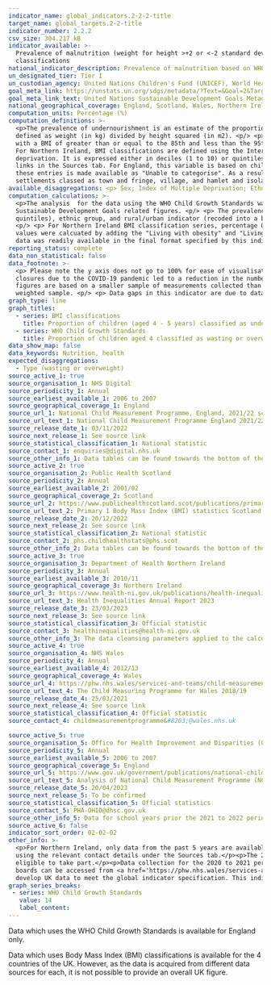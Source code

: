 ```yaml
---
indicator_name: global_indicators.2-2-2-title
target_name: global_targets.2-2-title
indicator_number: 2.2.2
csv_size: 304.217 kB
indicator_available: >-
  Prevalence of malnutrition (weight for height >+2 or <-2 standard deviation from the median of the WHO Child Growth Standards) for children aged 4 by type (wasting and overweight) and prevalence of underweight, overweight, and obesity for children aged 4 to 5 years using BMI
  classifications
national_indicator_description: Prevalence of malnutrition based on WHO Child Growth Standards is reported under the WHO Child Growth Standards series. Prevalence of malnutrition based on BMI classification data is reported under the BMI classifcations series.
un_designated_tier: Tier I
un_custodian_agency: United Nations Children's Fund (UNICEF), World Health Organisation (WHO), World Bank (WB)
goal_meta_link: https://unstats.un.org/sdgs/metadata/?Text=&Goal=2&Target=2.2
goal_meta_link_text: United Nations Sustainable Development Goals Metadata (PDF 233 KB)
national_geographical_coverage: England, Scotland, Wales, Northern Ireland
computation_units: Percentage (%)
computation_definitions: >-
  <p>The prevalence of undernourishment is an estimate of the proportion of the population whose habitual food consumption is insufficient to provide the dietary energy levels that are required to maintain a normal active and healthy life. It is expressed as a percentage. <p/> <p> BMI is
  defined as weight (in kg) divided by height squared (in m2). <p/> <p> For England, Scotland, and Wales, BMI classifications are defined using the British 1990 Growth Reference where underweight includes those with a BMI less than or equal to the 2nd centile, overweight includes those
  with a BMI of greater than or equal to the 85th and less than the 95th centile and obesity includes those with a BMI greater than or equal to the 95th centile. The exception is Wales who categorises underweight as those with a BMI less than (but not equal to) the 2nd centile. <p/> <p>
  For Northern Ireland, BMI classifications are defined using the International Obesity Task Force (IOTF) guidelines. For more information, please refer to the original source links in the Sources tab. <p/> <p> Index of Multiple Deprivation (IMD) is the official measure of relative
  deprivation. It is expressed either in deciles (1 to 10) or quintiles (1 to 5), with 1 representing the most deprived category. It is calculated slightly differently between the different UK nations, so direct comparisons are not advised. For more details refer to the original source
  links in the Sources tab. For England, this variable is based on child residency post code, and for the WHO Child Growth Standards series entries without a post code were excluded from the analysis prior to the period 2021 to 2022. For the 2021 to 2022 school year the percentage for
  these entries is made available as "Unable to categorise". As a result, the total IMD sample number does not add up to the total sample size.</p><p>Rural/urban classification - the Urban variable includes all settlements with over 10,000 population. The Rural variable includes all
  settlements classed as town and fringe, village, and hamlet and isolated dwellings. This variable is based on child residency post code, so entries without a post code are described as "Unable to categorise".</p>
available_disaggregations: <p> Sex; Index of Multiple Deprivation; Ethnicity; Rural or Urban classification. The latter is only available for the data which uses the WHO Child Growth Standards from academic year 2013 to 2014. Where ethnicity is unknown, not stated or missing, they have been combined into the group “Not stated / Invalid”.<p/> <p> For BMI classifications, source data may contain additional disaggregations (e.g., by health board) that are not displayed on this page but can be found via the source links.</p><p>Data for Wales for the period 2020 to 2021 is available from <a href='https://phw.nhs.wales/services-and-teams/child-measurement-programme/'>Public Health Wales Child Measurement Programme</a> for two health boards – Swansea Bay and Aneurin Bevan.</p> 
computation_calculations: >-
  <p>The analysis  for the data using the WHO Child Growth Standards was done by running the NCMP data through a bespoke <a href='https://www.who.int/tools/child-growth-standards/software'>R package 'anthro</a>, developed by the World Health Organization (WHO) specifically for supplying
  Sustainable Development Goals related figures. <p/> <p> The prevalence represents percentage from the unweighted sample size. <p> The dataset variables used for the analysis were age in months, height, sex, weight, index of multiple deprivation (originally deciles, and recoded into
  quintiles), ethnic group, and rural/urban indicator (recoded into a binary classification). <p/> <p>For Wales BMI classification series, percentage of obese was subtracted from percentage of overweight or obese to provide the figure for percentage of overweight that is reported here.
  <p/> <p> For Northern Ireland BMI classification series, percentage Obese was subtracted from percentage Overweight or Obese to provide the figure for percentage of overweight that is reported here.</p><p>For England Obese BMI classification, in the 2021 to 2022 release only, "Obese"
  values were calcuated by adding the "Living with obesity" and "Living with severe obesity" numbers, and dividing by the "Number of children measured" to obtain the prevalence.</p> <p> No other calculations were performed in the data acquisition of BMI classifications data as appropriate
  data was readily available in the final format specified by this indicator. For insight into the details of potential calculations please refer to the original source metadata or source contact.</p>
reporting_status: complete
data_non_statistical: false
data_footnote: >-
  <p> Please note the y axis does not go to 100% for ease of visualisation. <p/> <p> Data represent school year period 01 Sepember to 31 July (but see note on Northern Ireland below). <p/> <p> For Northern Ireland BMI classification data, figures combine 3 school years of data, as school
  closures due to the COVID-19 pandemic led to a reduction in the number of recorded measurements for this year group. For example, data from the year 2012 to 2013 combines data from 2010 to 2011, 2011 to 2012 and 2012 to 2013. <p/> <p> For England BMI classification data, 2020 to 2021
  figures are based on a smaller sample of measurements collected than in previous years. Because the WHO Child Growth Standards series is based on the same data, the values for 2020 to 2021 school year are missing as the WHO calculations could not be performed on the
  weighted sample. <p/> <p> Data gaps in this indicator are due to data not being available or numbers of children in category being too small to be reported. Further information is available from data sources.
graph_type: line
graph_titles:
  - series: BMI classifications
    title: Proportion of children (aged 4 - 5 years) classified as underweight, overweight or obese using BMI classifications
  - series: WHO Child Growth Standards
    title: Proportion of children aged 4 classified as wasting or overweight (England only)
data_show_map: false
data_keywords: Nutrition, health
expected_disaggregations:
  - Type (wasting or overweight)
source_active_1: true
source_organisation_1: NHS Digital
source_periodicity_1: Annual
source_earliest_available_1: 2006 to 2007
source_geographical_coverage_1: England
source_url_1: National Child Measurement Programme, England, 2021/22 school year - NDRS (digital.nhs.uk)
source_url_text_1: National Child Measurement Programme England 2021/22
source_release_date_1: 03/11/2022
source_next_release_1: See source link
source_statistical_classification_1: National statistic
source_contact_1: enquiries@digital.nhs.uk
source_other_info_1: Data tables can be found towards the bottom of the page, under the heading 'Resources' 
source_active_2: true
source_organisation_2: Public Health Scotland
source_periodicity_2: Annual 
source_earliest_available_2: 2001/02
source_geographical_coverage_2: Scotland 
source_url_2: https://www.publichealthscotland.scot/publications/primary-1-body-mass-index-bmi-statistics-scotland/primary-1-body-mass-index-bmi-statistics-scotland-school-year-2021-to-2022/
source_url_text_2: Primary 1 Body Mass Index (BMI) statistics Scotland
source_release_date_2: 20/12/2022
source_next_release_2: See source link
source_statistical_classification_2: National statistic
source_contact_2: phs.childhealthstats@phs.scot
source_other_info_2: Data tables can be found towards the bottom of the page, under the heading 'Data files'
source_active_3: true
source_organisation_3: Department of Health Northern Ireland
source_periodicity_3: Annual 
source_earliest_available_3: 2010/11
source_geographical_coverage_3: Northern Ireland 
source_url_3: https://www.health-ni.gov.uk/publications/health-inequalities-annual-report-2023
source_url_text_3: Health Inequalities Annual Report 2023
source_release_date_3: 23/03/2023
source_next_release_3: See source link
source_statistical_classification_3: Official statistic 
source_contact_3: healthinequalities@health-ni.gov.uk
source_other_info_3: The data cleansing parameters applied to the calculation of childhood obesity figures has been refined from 2017/18 onwards. Therefore figures should be treated with caution when making comparisons.
source_active_4: true
source_organisation_4: NHS Wales 
source_periodicity_4: Annual
source_earliest_available_4: 2012/13
source_geographical_coverage_4: Wales 
source_url_4: https://phw.nhs.wales/services-and-teams/child-measurement-programme/cmp-2018-19/
source_url_text_4: The Child Measuring Programme for Wales 2018/19
source_release_date_4: 25/03/2021
source_next_release_4: See source link
source_statistical_classification_4: Official statistic
source_contact_4: childmeasurementprogramme&#8203;@wales.nhs.uk 

source_active_5: true
source_organisation_5: Office for Health Improvement and Disparities (OHID)
source_periodicity_5: Annual
source_earliest_available_5: 2006 to 2007
source_geographical_coverage_5: England
source_url_5: https://www.gov.uk/government/publications/national-child-measurement-programme-ad-hoc-analysis-of-data
source_url_text_5: Analysis of National Child Measurement Programme (NCMP) data of children who were 4 years old at time of measurement in Reception using WHO growth standards, by sex, rural/urban classification, deprivation and ethnic group, academic year 2021 to 2022
source_release_date_5: 20/04/2023
source_next_release_5: To be confirmed
source_statistical_classification_5: Official statistics
source_contact_5: PHA-OHID@dhsc.gov.uk
source_other_info_5: Data for school years prior the 2021 to 2022 period can be found at the [historical ad-hoc analysis of NCMP](https://www.gov.uk/government/publications/national-child-measurement-programme-ad-hoc-analysis-of-data)
source_active_6: false
indicator_sort_order: 02-02-02
other_info: >-
  <p>For Northern Ireland, only data from the past 5 years are available via the source link. However, older data and data for some disaggregations not available via the source link (i.e., sex and some IMD quintiles) can be requested directly from Department of Health Northern Ireland
  using the relevant contact details under the Sources tab.</p><p>The 2021 to 2022 NCMP was the first data collection since the coronavirus COVID-19 pandemic that was unaffected by school closures and other public health measures. The participation rate was 93% of all children that were
  eligible to take part.</p><p>Data collection for the 2020 to 2021 period was interrupted across many parts of Wales due to school closures and prioritisation of resources in response to the COVID-19 pandemic. Therefore, an overall figure for Wales is not available but data for two health
  boards can be accessed from <a href='https://phw.nhs.wales/services-and-teams/child-measurement-programme/'>Public Health Wales Child Measurement Programme</a>.</p> This indicator is being used as an approximation of the UN SDG Indicator. Where possible, we will work to identify or
  develop UK data to meet the global indicator specification. This indicator has been identified in collaboration with topic experts.
graph_series_breaks:
 - series: WHO Child Growth Standards
   value: 14
   label_content:
---
```

<p>Data which uses the WHO Child Growth Standards is available for England only. <p/> <p> Data which uses Body Mass Index (BMI) classifications is available for the 4 countries of the UK. However, as the data is acquired from different data sources for each, it is not possible to provide an overall UK figure. 
